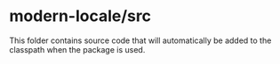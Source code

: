 # modern-locale/src

This folder contains source code that will automatically be added to the classpath when
the package is used.
